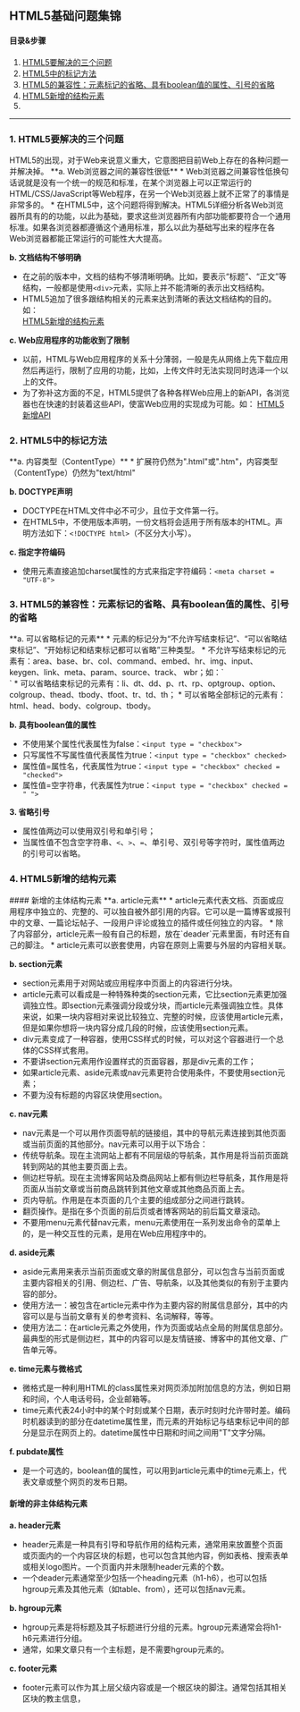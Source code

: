 ## HTML5基础问题集锦  
#### 目录&步骤  
1. [HTML5要解决的三个问题](#1)  
2. [HTML5中的标记方法](#2)  
3. [HTML5的兼容性：元素标记的省略、具有boolean值的属性、引号的省略](#3)  
4. [HTML5新增的结构元素](#4)
5. [](#5)

---
<p id = "1"><H3>1. HTML5要解决的三个问题</H3></p>  
HTML5的出现，对于Web来说意义重大，它意图把目前Web上存在的各种问题一并解决掉。  
**a. Web浏览器之间的兼容性很低**
* Web浏览器之间兼容性低换句话说就是没有一个统一的规范和标准，在某个浏览器上可以正常运行的HTML/CSS/JavaScript等Web程序，在另一个Web浏览器上就不正常了的事情是非常多的。    
* 在HTML5中，这个问题将得到解决。HTML5详细分析各Web浏览器所具有的的功能，以此为基础，要求这些浏览器所有内部功能都要符合一个通用标准。如果各浏览器都遵循这个通用标准，那么以此为基础写出来的程序在各Web浏览器都能正常运行的可能性大大提高。 

**b. 文档结构不够明确**      
* 在之前的版本中，文档的结构不够清晰明确。比如，要表示“标题”、“正文”等结构，一般都是使用`<div>`元素，实际上并不能清晰的表示出文档结构。  
* HTML5追加了很多跟结构相关的元素来达到清晰的表达文档结构的目的。如：  
[HTML5新增的结构元素](#4)  

**c. Web应用程序的功能收到了限制**    
* 以前，HTML与Web应用程序的关系十分薄弱，一般是先从网络上先下载应用然后再运行，限制了应用的功能，比如，上传文件时无法实现同时选泽一个以上的文件。  
* 为了弥补这方面的不足，HTML5提供了各种各样Web应用上的新API，各浏览器也在快速的封装着这些API，使富Web应用的实现成为可能。如：
[HTML5新增API](#)  

<p id = "2"><H3>2. HTML5中的标记方法</H3></p>  
**a. 内容类型（ContentType）**  
* 扩展符仍然为".html"或".htm"，内容类型（ContentType）仍然为"text/html"  
  
**b. DOCTYPE声明**  
* DOCTYPE在HTML文件中必不可少，且位于文件第一行。  
* 在HTML5中，不使用版本声明，一份文档将会适用于所有版本的HTML。声明方法如下：`<!DOCTYPE html>`（不区分大小写）。  

**c. 指定字符编码**  
* 使用<meta>元素直接追加charset属性的方式来指定字符编码：`<meta charset = "UTF-8">`  

<p id = "3"><H3>3. HTML5的兼容性：元素标记的省略、具有boolean值的属性、引号的省略</H3></p>  
**a. 可以省略标记的元素**  
* 元素的标记分为“不允许写结束标记”、“可以省略结束标记”、“开始标记和结束标记都可以省略”三种类型。  
* 不允许写结束标记的元素有：area、base、br、col、command、embed、hr、img、input、keygen、link、meta、param、source、track、
wbr；如：`<br/>`  
* 可以省略结束标记的元素有：li、dt、dd、p、rt、rp、optgroup、option、colgroup、thead、tbody、tfoot、tr、td、th；
* 可以省略全部标记的元素有：html、head、body、colgroup、tbody。  

**b. 具有boolean值的属性**  
* 不使用某个属性代表属性为false：`<input type = "checkbox">`  
* 只写属性不写属性值代表属性为true：`<input type = "checkbox" checked>`  
* 属性值=属性名，代表属性为true：`<input type = "checkbox" checked = "checked">`  
* 属性值=空字符串，代表属性为true：`<input type = "checkbox" checked = " ">`  

**3. 省略引号**  
* 属性值两边可以使用双引号和单引号；  
* 当属性值不包含空字符串、`<`、`>`、`=`、单引号、双引号等字符时，属性值两边的引号可以省略。  

<p id = "4"><H3>4. HTML5新增的结构元素</H3></p>  
#### 新增的主体结构元素  
**a. article元素**  
* article元素代表文档、页面或应用程序中独立的、完整的、可以独自被外部引用的内容。它可以是一篇博客或报刊中的文章、一篇论坛帖子、一段用户评论或独立的插件或任何独立的内容。  
* 除了内容部分，article元素一般有自己的标题，放在`deader`元素里面，有时还有自己的脚注。  
* article元素可以嵌套使用，内容在原则上需要与外层的内容相关联。  

**b. section元素**  
* section元素用于对网站或应用程序中页面上的内容进行分块。  
* article元素可以看成是一种特殊种类的section元素，它比section元素更加强调独立性。即section元素强调分段或分块，而article元素强调独立性。具体来说，如果一块内容相对来说比较独立、完整的时候，应该使用article元素，但是如果你想将一块内容分成几段的时候，应该使用section元素。  
* div元素变成了一种容器，使用CSS样式的时候，可以对这个容器进行一个总体的CSS样式套用。  
* 不要讲section元素用作设置样式的页面容器，那是div元素的工作；  
* 如果article元素、aside元素或nav元素更符合使用条件，不要使用section元素；  
* 不要为没有标题的内容区块使用section。  

**c. nav元素**  
* nav元素是一个可以用作页面导航的链接组，其中的导航元素连接到其他页面或当前页面的其他部分。nav元素可以用于以下场合：  
* 传统导航条。现在主流网站上都有不同层级的导航条，其作用是将当前页面跳转到网站的其他主要页面上去。  
* 侧边栏导航。现在主流博客网站及商品网站上都有侧边栏导航条，其作用是将页面从当前文章或当前商品跳转到其他文章或其他商品页面上去。  
* 页内导航。作用是在本页面的几个主要的组成部分之间进行跳转。  
* 翻页操作。是指在多个页面的前后页或者博客网站的前后篇文章滚动。  
* 不要用menu元素代替nav元素，menu元素使用在一系列发出命令的菜单上的，是一种交互性的元素，是用在Web应用程序中的。  

**d. aside元素**  
* aside元素用来表示当前页面或文章的附属信息部分，可以包含与当前页面或主要内容相关的引用、侧边栏、广告、导航条，以及其他类似的有别于主要内容的部分。  
* 使用方法一：被包含在article元素中作为主要内容的附属信息部分，其中的内容可以是与当前文章有关的参考资料、名词解释，等等。  
* 使用方法二：在article元素之外使用，作为页面或站点全局的附属信息部分。最典型的形式是侧边栏，其中的内容可以是友情链接、博客中的其他文章、广告单元等。  

**e. time元素与微格式**  
* 微格式是一种利用HTML的class属性来对网页添加附加信息的方法，例如日期和时间，个人电话号码，企业邮箱等。  
* time元素代表24小时中的某个时刻或某个日期，表示时刻时允许带时差。编码时机器读到的部分在datetime属性里，而元素的开始标记与结束标记中间的部分是显示在网页上的。datetime属性中日期和时间之间用"T"文字分隔。  

**f. pubdate属性**  
* 是一个可选的，boolean值的属性，可以用到article元素中的time元素上，代表文章或整个网页的发布日期。  

#### 新增的非主体结构元素  
**a. header元素**  
* header元素是一种具有引导和导航作用的结构元素，通常用来放置整个页面或页面内的一个内容区块的标题，也可以包含其他内容，例如表格、搜索表单或相关logo图片。一个页面内并未限制header元素的个数。  
* 一个deader元素通常至少包括一个heading元素（h1-h6），也可以包括hgroup元素及其他元素（如table、from），还可以包括nav元素。  

**b. hgroup元素**  
* hgroup元素是将标题及其子标题进行分组的元素。hgroup元素通常会将h1-h6元素进行分组。  
* 通常，如果文章只有一个主标题，是不需要hgroup元素的。  

**c. footer元素**  
* footer元素可以作为其上层父级内容或是一个根区块的脚注。通常包括其相关区块的教主信息，
